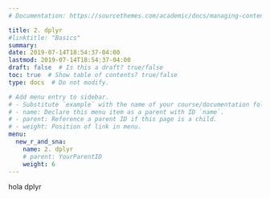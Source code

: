 ```yaml
---
# Documentation: https://sourcethemes.com/academic/docs/managing-content/

title: 2. dplyr
#linktitle: "Basics"
summary:
date: 2019-07-14T18:54:37-04:00
lastmod: 2019-07-14T18:54:37-04:00
draft: false  # Is this a draft? true/false
toc: true  # Show table of contents? true/false
type: docs  # Do not modify.

# Add menu entry to sidebar.
# - Substitute `example` with the name of your course/documentation folder.
# - name: Declare this menu item as a parent with ID `name`.
# - parent: Reference a parent ID if this page is a child.
# - weight: Position of link in menu.
menu:
  new_r_and_sna:
    name: 2. dplyr
    # parent: YourParentID
    weight: 6
---
```


hola dplyr